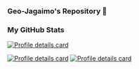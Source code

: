 ### Geo-Jagaimo's Repository 🥔

### My GitHub Stats
[![Profile details card](http://github-profile-summary-cards.vercel.app/api/cards/profile-details?username=Geo-Jagaimo&theme=nord_dark)](https://github.com/vn7n24fzkq/github-profile-summary-cards)

[![Profile details card](http://github-profile-summary-cards.vercel.app/api/cards/most-commit-language?username=Geo-Jagaimo&theme=nord_dark)](https://github.com/vn7n24fzkq/github-profile-summary-cards)
[![Profile details card](http://github-profile-summary-cards.vercel.app/api/cards/productive-time?username=Geo-Jagaimo&theme=nord_dark&utcOffset=9)](https://github.com/vn7n24fzkq/github-profile-summary-cards)


<!--
**Geo-Jagaimo/Geo-Jagaimo** is a ✨ _special_ ✨ repository because its `README.md` (this file) appears on your GitHub profile.

Here are some ideas to get you started:

- 🔭 I’m currently working on ...
- 🌱 I’m currently learning ...
- 👯 I’m looking to collaborate on ...
- 🤔 I’m looking for help with ...
- 💬 Ask me about ...
- 📫 How to reach me: ...
- 😄 Pronouns: ...
- ⚡ Fun fact: ...
-->

